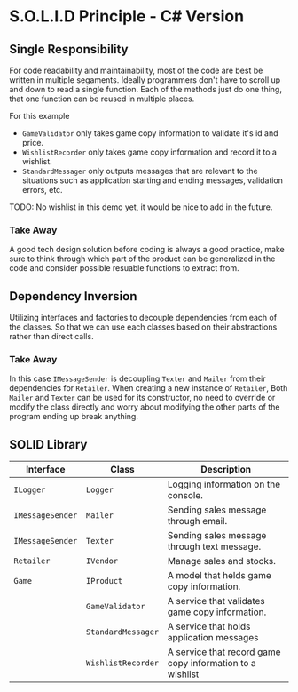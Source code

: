 # S.O.L.I.D Principle - C# Version

## Single Responsibility

For code readability and maintainability, most of the code are best be written in multiple segaments. Ideally programmers don't have to scroll up and down to read a single function. Each of the methods just do one thing, that one function can be reused in multiple places.

For this example

- `GameValidator` only takes game copy information to validate it's id and price.
- `WishlistRecorder` only takes game copy information and record it to a wishlist.
- `StandardMessager` only outputs messages that are relevant to the situations such as application starting and ending messages, validation errors, etc.

TODO: No wishlist in this demo yet, it would be nice to add in the future.

### Take Away

A good tech design solution before coding is always a good practice, make sure to think through which part of the product can be generalized in the code and consider possible resuable functions to extract from.

## Dependency Inversion

Utilizing interfaces and factories to decouple dependencies from each of the classes.
So that we can use each classes based on their abstractions rather than direct calls.

### Take Away

In this case `IMessageSender` is decoupling `Texter` and `Mailer` from their dependencies for `Retailer`. When creating a new instance of `Retailer`, Both `Mailer` and `Texter` can be used for its constructor, no need to override or modify the class directly and worry about modifying the other parts of the program ending up break anything.

## SOLID Library

| Interface | Class | Description |
|---|---|---|
| `ILogger` | `Logger` | Logging information on the console. |
| `IMessageSender` | `Mailer` | Sending sales message through email. |
| `IMessageSender` | `Texter` | Sending sales message through text message. |
| `Retailer` | `IVendor` | Manage sales and stocks. |
| `Game` | `IProduct` | A model that helds game copy information. |
|  | `GameValidator` | A service that validates game copy information. |
|  | `StandardMessager` | A service that holds application messages |
|  | `WishlistRecorder` | A service that record game copy information to a wishlist |
